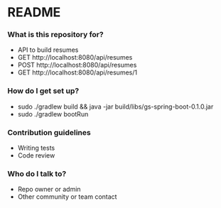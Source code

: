 # README #

### What is this repository for? ###

* API to build resumes
* GET http://localhost:8080/api/resumes
* POST http://localhost:8080/api/resumes
* GET http://localhost:8080/api/resumes/1

### How do I get set up? ###
* sudo ./gradlew build && java -jar build/libs/gs-spring-boot-0.1.0.jar
* sudo ./gradlew bootRun

### Contribution guidelines ###

* Writing tests
* Code review

### Who do I talk to? ###

* Repo owner or admin
* Other community or team contact